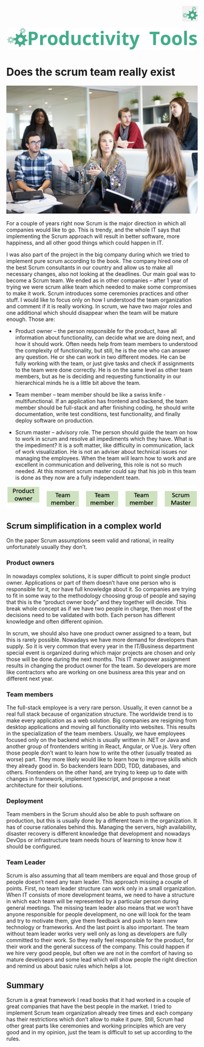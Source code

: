 <!--Category:Article--> 
 <p align="right">
    <a href="http://productivitytools.tech/description-attribute-value/"><img src="Images/Header/ProductivityTools_green_40px_2.png" /><a> 
</p>
<p align="center">
    <a href="http://productivitytools.tech/">
        <img src="Images/Header/LogoTitle_green_500px.png" />
    </a>
</p>


# Does the scrum team really exist

![](Images/Workplace.jpg)

For a couple of years right now Scrum is the major direction in which all companies would like to go. This is trendy, and the whole IT says that implementing the Scrum approach will result in better software, more happiness, and all other good things which could happen in IT. 
<!--more-->
I was also part of the project in the big company during which we tried to implement pure scrum according to the book. The company hired one of the best Scrum consultants in our country and allow us to make all necessary changes, also not looking at the deadlines. Our main goal was to become a Scrum team. We ended as in other companies – after 1 year of trying we were scrum alike team which needed to make some compromises to make it work. 
Scrum introduces some ceremonies practices and other stuff. I would like to focus only on how I understood the team organization and comment if it is really working.
In scrum, we have two major roles and one additional which should disappear when the team will be mature enough. Those are:

- Product owner – the person responsible for the product, have all information about functionality, can decide what we are doing next, and how it should work. Often needs help from team members to understood the complexity of functionality, but still, he is the one who can answer any question. He or she can work in two different modes.  He can be fully working with the team, or just give tasks and check if assignments to the team were done correctly. He is on the same level as other team members, but as he is deciding and requesting functionality in our hierarchical minds he is a little bit above the team.

- Team member – team member should be like a swiss knife - multifunctional. If an application has frontend and backend, the team member should be full-stack and after finishing coding, he should write documentation, write test conditions, test functionality, and finally deploy software on production. 

- Scrum master – advisory role. The person should guide the team on how to work in scrum and resolve all impediments which they have. What is the impediment? It is a soft matter, like difficulty in communication, lack of work visualization. He is not an adviser about technical issues nor managing the employees. When the team will learn how to work and are excellent in communication and delivering, this role is not so much needed. At this moment scrum master could say that his job in this team is done as they now are a fully independent team.

![Team structure](Images/Team.png)


## Scrum simplification in a complex world
On the paper Scrum assumptions seem valid and rational, in reality unfortunately usually they don’t.

### Product owners
In nowadays complex solutions, it is super difficult to point single product owner. Applications or part of them doesn’t have one person who is responsible for it, nor have full knowledge about it. So companies are trying to fit in some way to the methodology choosing group of people and saying that this is the “product owner body” and they together will decide. This break whole concept as if we have two people in charge, then most of the decisions need to be validated with both. Each person has different knowledge and often different opinion.

In scrum, we should also have one product owner assigned to a team, but this is rarely possible. Nowadays we have more demand for developers than supply. So it is very common that every year in the IT/Business department special event is organized during which major projects are chosen and only those will be done during the next months. This IT manpower assignment results in changing the product owner for the team. So developers are more like contractors who are working on one business area this year and on different next year. 

### Team members

The full-stack employee is a very rare person. Usually, it even cannot be a real full stack because of organization structure. The worldwide trend is to make every application as a web solution. Big companies are resigning from desktop applications and moving all functionality into websites. This results in the specialization of the team members. Usually, we have employees focused only on the backend which is usually written in .NET or Java and another group of frontenders writing in React, Angular, or Vue.js. Very often those people don’t want to learn how to write the other (usually treated as worse) part. They more likely would like to learn how to improve skills which they already good in. So backenders learn DDD, TDD, databases, and others. Frontenders on the other hand, are trying to keep up to date with changes in framework, implement typescript, and propose a neat architecture for their solutions. 

### Deployment

Team members in the Scrum should also be able to push software on production, but this is usually done by a different team in the organization. It has of course rationales behind this. Managing the servers, high availability, disaster recovery is different knowledge that development and nowadays DevOps or infrastructure team needs hours of learning to know how it should be configured. 

### Team Leader

Scrum is also assuming that all team members are equal and those group of people doesn’t need any team leader. This approach missing a couple of points. First, no team leader structure can work only in a small organization. When IT consists of more development teams, we need to have a structure in which each team will be represented by a particular person during general meetings. The missing team leader also means that we won’t have anyone responsible for people development, no one will look for the team and try to motivate them, give them feedback and push to learn new technology or frameworks. And the last point is also important. The team without team leader works very well only as long as developers are fully committed to their work. So they really feel responsible for the product, for their work and the general success of the company. This could happen if we hire very good people, but often we are not in the comfort of having so mature developers and some lead which will show people the right direction and remind us about basic rules which helps a lot. 

## Summary

Scrum is a great framework I read books that it had worked in a couple of great companies that have the best people in the market. I tried to implement Scrum team organization already tree times and each company has their restrictions which don’t allow to make it pure. Still, Scrum had other great parts like ceremonies and working principles which are very good and in my opinion, just the team is difficult to set up according to the rules. 